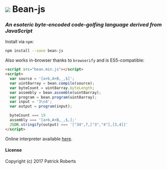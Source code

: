 # <img src="https://i.imgur.com/RL0RVy6.png" /> Bean-js

### _An esoteric byte-encoded code-golfing language derived from JavaScript_

Install via `npm`:

```bash
npm install --save bean-js
```

Also works in-browser thanks to `browserify` and is ES5-compatible:

```html
<script src="bean.min.js"></script>
<script>
  var source = '[a+b,A+B,_,$]';
  var uint8array = bean.compile(source);
  var byteCount = uint8array.byteLength;
  var assembly = bean.assemble(uint8array);
  var program = bean.program(uint8array);
  var input = '3\n4';
  var output = program(input);

  byteCount === 19
  assembly === '[a+b,A+B,_,$,];'
  JSON.stringify(output) === '["34",7,["3","4"],[3,4]]'
</script>
```

Online interpreter available [here][github].

#### License

Copyright (c) 2017 Patrick Roberts

[github]: https://patrickroberts.github.io/bean

